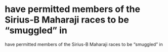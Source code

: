 # have permitted members of the Sirius-B Maharaji races to be “smuggled” in

have permitted members of the Sirius-B Maharaji races to be “smuggled” in